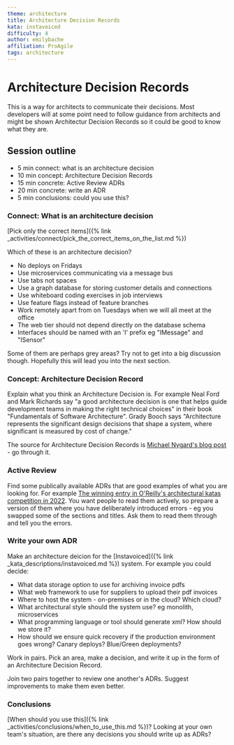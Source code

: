 ```yaml
---
theme: architecture
title: Architecture Decision Records
kata: instavoiced
difficulty: 4
author: emilybache
affiliation: ProAgile
tags: architecture
---
```


# Architecture Decision Records

This is a way for architects to communicate their decisions. Most developers will at some point need to follow guidance from architects and might be shown Architectur Decision Records so it could be good to know what they are.

## Session outline

* 5 min connect: what is an architecture decision
* 10 min concept: Architecture Decision Records
* 15 min concrete: Active Review ADRs
* 20 min concrete: write an ADR
* 5 min conclusions: could you use this?

### Connect: What is an architecture decision
[Pick only the correct items]({% link _activities/connect/pick_the_correct_items_on_the_list.md %})

Which of these is an architecture decision?

* No deploys on Fridays
* Use microservices communicating via a message bus
* Use tabs not spaces
* Use a graph database for storing customer details and connections
* Use whiteboard coding exercises in job interviews
* Use feature flags instead of feature branches
* Work remotely apart from on Tuesdays when we will all meet at the office
* The web tier should not depend directly on the database schema
* Interfaces should be named with an 'I' prefix eg "IMessage" and "ISensor"

Some of them are perhaps grey areas? Try not to get into a big discussion though. Hopefully this will lead you into the next section.

### Concept: Architecture Decision Record
Explain what you think an Architecture Decision is. For example Neal Ford and Mark Richards say "a good architecture decision is one that helps guide development teams in making the right technical choices" in their book "Fundamentals of Software Architecture". Grady Booch says "Architecture represents the significant design decisions that shape a system, where significant is measured by cost of change."

The source for Architecture Decision Records is  [Michael Nygard's blog post](https://cognitect.com/blog/2011/11/15/documenting-architecture-decisions) - go through it.

### Active Review 
Find some publically available ADRs that are good examples of what you are looking for. For example [The winning entry in O'Reilly's architectural katas competition in 2022](https://github.com/tekiegirl/Archangels/blob/main/4.ADRs/README.md). You want people to read them actively, so prepare a version of them where you have deliberately introduced errors - eg you swapped some of the sections and titles. Ask them to read them through and tell you the errors.

### Write your own ADR
Make an architecture deicion for the [Instavoiced]({% link _kata_descriptions/instavoiced.md %}) system. For example you could decide:

* What data storage option to use for archiving invoice pdfs
* What web framework to use for suppliers to upload their pdf invoices
* Where to host the system - on-premises or in the cloud? Which cloud?
* What architectural style should the system use? eg monolith, microservices
* What programming language or tool should generate xml? How should we store it?
* How should we ensure quick recovery if the production environment goes wrong? Canary deploys? Blue/Green deployments?

Work in pairs. Pick an area, make a decision, and write it up in the form of an Architecture Decision Record. 

Join two pairs together to review one another's ADRs. Suggest improvements to make them even better.

### Conclusions
[When should you use this]({% link _activities/conclusions/when_to_use_this.md %})? Looking at your own team's situation, are there any decisions you should write up as ADRs?